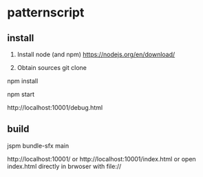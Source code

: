 # patternscript

## install

1) Install node (and npm)
https://nodejs.org/en/download/

2) Obtain sources
git clone 

npm install

npm start

http://localhost:10001/debug.html

## build
jspm bundle-sfx main

http://localhost:10001/ or http://localhost:10001/index.html or open index.html directly in brwoser with file://
